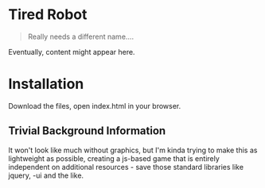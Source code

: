 # Tired Robot
>Really needs a different name....

Eventually, content might appear here.

# Installation
Download the files, open index.html in your browser.

## Trivial Background Information
It won't look like much without graphics, but I'm kinda trying to make this as lightweight as possible, creating a js-based game that is entirely independent on additional resources - save those standard libraries like jquery, -ui and the like.